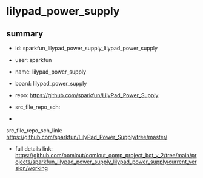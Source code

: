 # lilypad_power_supply
 
## summary 
* id: sparkfun_lilypad_power_supply_lilypad_power_supply
* user: sparkfun
* name: lilypad_power_supply
* board: lilypad_power_supply
* repo: https://github.com/sparkfun/LilyPad_Power_Supply



* src_file_repo_sch: 
*
 src_file_repo_sch_link: https://github.com/sparkfun/LilyPad_Power_Supply/tree/master/
* full details link: https://github.com/oomlout/oomlout_oomp_project_bot_v_2/tree/main/projects/sparkfun_lilypad_power_supply_lilypad_power_supply/current_version/working  






